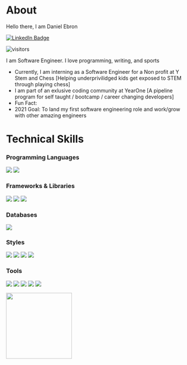 # About

Hello there, I am Daniel Ebron

[![LinkedIn Badge](https://img.shields.io/badge/Profile-LinkedIn-informational?style=flat&logo=linkedin&color=0D76A8)](https://www.linkedin.com/in/daniel-ebron/)

![visitors](https://visitor-badge.glitch.me/badge?page_id=page.id=dallas-alfonso.dallas-alfonso)

I am Software Engineer.  I love programming, writing, and sports

-  Currently, I am interning as a Software Engineer for a Non profit at Y Stem and Chess [Helping underprivilidged kids get exposed to STEM through playing chess]
-  I am part of an exlusive coding community at YearOne [A pipeline program for self taught / bootcamp / career changing developers]
-  Fun Fact: 
-  2021 Goal: To land my first software engineering role and work/grow with other amazing engineers

# Technical Skills
### Programming Languages
![](https://img.shields.io/badge/Language-JavaScript-informational?style=flat&logo=JavaScript&color=F7DF1E)
![](https://img.shields.io/badge/Language-HTML5-informational?style=flat&logo=HTML5&color=E34F26)
### Frameworks & Libraries
![](https://img.shields.io/badge/Framework-Express.js-informational?style=flat&logo=Express&color=000)
![](https://img.shields.io/badge/Library-React-inactive?style=flat&logo=react&color=61DAFB)
![](https://img.shields.io/badge/Library-Redux-informational?style=flat&logo=Redux&color=764ABC)
### Databases
![](https://img.shields.io/badge/NoSQL-MongoDB-informational?style=flat&logo=MongoDB&color=47A248)
### Styles
![](https://img.shields.io/badge/Style-Material--UI-informational?style=flat&logo=Material-UI&color=0081CB)
![](https://img.shields.io/badge/Style-styled--components-informational?style=flat&logo=styled-components&color=DB7093)
![](https://img.shields.io/badge/Style-Bootstrap-informational?style=flat&logo=Bootstrap&color=7952B3)
![](https://img.shields.io/badge/Style-CSS3-informational?style=flat&logo=CSS3&color=1572B6)
### Tools
![](https://img.shields.io/badge/Tools-Node.js-informational?style=flat&logo=Node.js&color=339933)
![](https://img.shields.io/badge/Tools-NPM-informational?style=flat&logo=NPM&color=CB3837)
![](https://img.shields.io/badge/Tools-Postman-informational?style=flat&logo=Postman&color=FF6C37)
![](https://img.shields.io/badge/Tools-GitHub-informational?style=flat&logo=GitHub&color=181717)
![](https://img.shields.io/badge/Tools-Heroku-informational?style=flat&logo=Heroku&color=430098)


<img height="180em" src="https://github-readme-stats.vercel.app/api?username=dallas-alfonso&show_icons=true&hide_border=true&&count_private=true&include_all_commits=true" />
